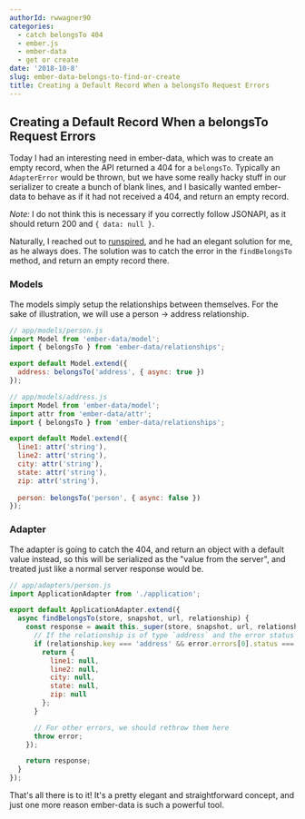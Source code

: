 ```yaml
---
authorId: rwwagner90
categories: 
  - catch belongsTo 404
  - ember.js
  - ember-data
  - get or create
date: '2018-10-8'
slug: ember-data-belongs-to-find-or-create
title: Creating a Default Record When a belongsTo Request Errors
---
```


## Creating a Default Record When a belongsTo Request Errors

Today I had an interesting need in ember-data, which was to create an empty record,
when the API returned a 404 for a `belongsTo`. Typically an `AdapterError` would be thrown,
but we have some really hacky stuff in our serializer to create a bunch of blank lines, and I
basically wanted ember-data to behave as if it had not received a 404, and return an empty record.

*Note:* I do not think this is necessary if you correctly follow JSONAPI, as it should return 200 and
`{ data: null }`.

Naturally, I reached out to [runspired](https://twitter.com/Runspired), and he had an elegant solution for me,
as he always does. The solution was to catch the error in the `findBelongsTo` method, and return an empty record there.

### Models

The models simply setup the relationships between themselves. For the sake of illustration, we will use a person -> address relationship.

```js
// app/models/person.js
import Model from 'ember-data/model';
import { belongsTo } from 'ember-data/relationships';

export default Model.extend({
  address: belongsTo('address', { async: true })
});
```

```js
// app/models/address.js
import Model from 'ember-data/model';
import attr from 'ember-data/attr';
import { belongsTo } from 'ember-data/relationships';

export default Model.extend({
  line1: attr('string'),
  line2: attr('string'),
  city: attr('string'),
  state: attr('string'),
  zip: attr('string'),
  
  person: belongsTo('person', { async: false })
});
```

### Adapter

The adapter is going to catch the 404, and return an object with a default value instead, so this will be 
serialized as the "value from the server", and treated just like a normal server response would be.

```js
// app/adapters/person.js
import ApplicationAdapter from './application';

export default ApplicationAdapter.extend({
  async findBelongsTo(store, snapshot, url, relationship) {
    const response = await this._super(store, snapshot, url, relationship).catch((error) => {
      // If the relationship is of type `address` and the error status is 404, return an empty object
      if (relationship.key === 'address' && error.errors[0].status === '404') {
        return {
          line1: null,
          line2: null,
          city: null,
          state: null,
          zip: null
        };
      }

      // For other errors, we should rethrow them here
      throw error;
    });

    return response;
  }
});
```

That's all there is to it! It's a pretty elegant and straightforward concept, and just one more reason 
ember-data is such a powerful tool.
